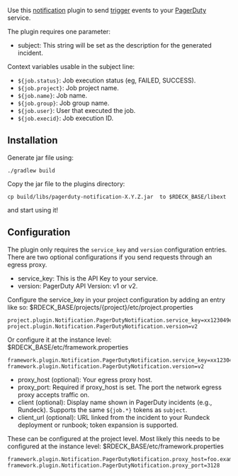 Use this [notification](http://rundeck.org/docs/developer/notification-plugin-development.html)
plugin to send [trigger](http://developer.pagerduty.com/documentation/integration/events/trigger)
events to your [PagerDuty](https://pagerduty.com) service.

The plugin requires one parameter:

* subject: This string will be set as the description for the generated incident.

Context variables usable in the subject line:

* `${job.status}`: Job execution status (eg, FAILED, SUCCESS).
* `${job.project}`: Job project name.
* `${job.name}`: Job name.
* `${job.group}`: Job group name.
* `${job.user}`: User that executed the job.
* `${job.execid}`: Job execution ID.

## Installation

Generate jar file using:

    ./gradlew build

Copy the jar file to the plugins directory:

    cp build/libs/pagerduty-notification-X.Y.Z.jar  to $RDECK_BASE/libext

and start using it!

## Configuration

The plugin only requires the `service_key`  and `version` configuration entries. 
There are two optional configurations if you send requests through an egress proxy.

* service_key: This is the API Key to your service.
* version: PagerDuty API Version: v1 or v2.

Configure the service_key in your project configuration by
adding an entry like so: $RDECK_BASE/projects/{project}/etc/project.properties

    project.plugin.Notification.PagerDutyNotification.service_key=xx123049e89dd45f28ce35467a08577yz
    project.plugin.Notification.PagerDutyNotification.version=v2

Or configure it at the instance level: $RDECK_BASE/etc/framework.properties

    framework.plugin.Notification.PagerDutyNotification.service_key=xx123049e89dd45f28ce35467a08577yz
    framework.plugin.Notification.PagerDutyNotification.version=v2

* proxy_host (optional): Your egress proxy host.
* proxy_port: Required if proxy_host is set. The port the network egress proxy accepts traffic on.
* client (optional): Display name shown in PagerDuty incidents (e.g., Rundeck). Supports the same `${job.*}` tokens as `subject`.
* client_url (optional): URL linked from the incident to your Rundeck deployment or runbook; token expansion is supported.

These can be configured at the project level. 
Most likely this needs to be configured at the instance level: $RDECK_BASE/etc/framework.properties

    framework.plugin.Notification.PagerDutyNotification.proxy_host=foo.example.net
    framework.plugin.Notification.PagerDutyNotification.proxy_port=3128
